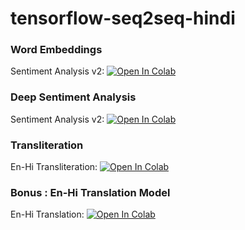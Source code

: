 # tensorflow-seq2seq-hindi

### Word Embeddings

Sentiment Analysis v2: [![Open In Colab](https://colab.research.google.com/assets/colab-badge.svg)](https://colab.research.google.com/github/bsantraigi/tensorflow-seq2seq-hindi/blob/master/Word%20Embedding.ipynb)

### Deep Sentiment Analysis

Sentiment Analysis v2: [![Open In Colab](https://colab.research.google.com/assets/colab-badge.svg)](https://colab.research.google.com/github/bsantraigi/tensorflow-seq2seq-hindi/blob/master/Sentiment%20Analysis%20v2.ipynb)

### Transliteration

En-Hi Transliteration: [![Open In Colab](https://colab.research.google.com/assets/colab-badge.svg)](https://colab.research.google.com/github/bsantraigi/tensorflow-seq2seq-hindi/blob/master/Transliteration.ipynb)


### Bonus : En-Hi Translation Model 

En-Hi Translation: [![Open In Colab](https://colab.research.google.com/assets/colab-badge.svg)](https://colab.research.google.com/github/bsantraigi/tensorflow-seq2seq-hindi/blob/master/TranslateMe.ipynb)

